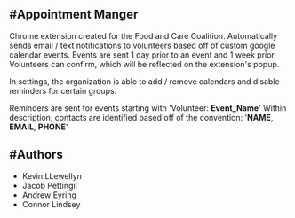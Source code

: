 #Appointment Manger
-------------------
Chrome extension created for the Food and Care Coalition. Automatically sends email / text notifications to volunteers based off of custom google calendar events. Events are sent 1 day prior to an event and 1 week prior. Volunteers can confirm, which will be reflected on the extension's popup. 

In settings, the organization is able to add / remove calendars and disable reminders for certain groups. 

Reminders are sent for events starting with 'Volunteer: __Event_Name__'
Within description, contacts are identified based off of the convention: '__NAME__, __EMAIL__, __PHONE__'

#Authors
--------
- Kevin LLewellyn
- Jacob Pettingil
- Andrew Eyring
- Connor Lindsey
